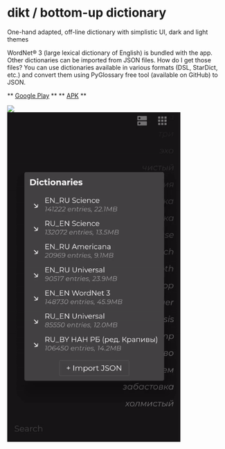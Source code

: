# dikt / bottom-up dictionary

One-hand adapted, off-line dictionary with simplistic UI, dark and light themes

WordNet® 3 (large lexical dictionary of English) is bundled with the app. Other dictionaries can be imported from JSON files. How do I get those files? You can use dictionaries available in various formats (DSL, StarDict, etc.) and convert them using PyGlossary free tool (available on GitHub) to JSON.

** [Google Play](https://play.google.com/store/apps/details?id=com.saplin.dikt) **
** [APK](https://github.com/maxim-saplin/dikt/releases/download/1.0.1/dikt.apk) **
 


<img align="left" src="https://raw.githubusercontent.com/maxim-saplin/dikt/master/1.gif" width="400">
<img align="left" src="https://raw.githubusercontent.com/maxim-saplin/dikt/master/2.gif" width="400">
